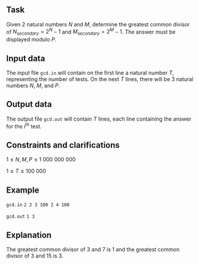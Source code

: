 ## Task

Given $2$ natural numbers $N$ and $M$, determine the greatest common divisor of $N_{secondary} = 2^N - 1$ and $M_{secondary} = 2^M - 1$. The answer must be displayed modulo $P$.

## Input data

The input file `gcd.in` will contain on the first line a natural number $T$, representing the number of tests. On the next $T$ lines, there will be $3$ natural numbers $N$, $M$, and $P$.

## Output data

The output file `gcd.out` will contain $T$ lines, each line containing the answer for the $i^{th}$ test.

## Constraints and clarifications

$1 \leq N, M, P \leq 1\ 000\ 000\ 000$

$1 \leq T \leq 100\ 000$

## Example

`gcd.in`
`
2
2 3 100
2 4 100
`

`gcd.out`
`
1
3
`

## Explanation

The greatest common divisor of $3$ and $7$ is $1$
and the greatest common divisor of $3$ and $15$ is $3$.